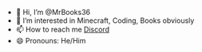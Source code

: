 - 👋 Hi, I’m @MrBooks36
- 👀 I’m interested in Minecraft, Coding, Books obviously
- 📫 How to reach me [Discord](https://discord.com/users/1327055692179177494)
- 😄 Pronouns: He/Him


<!---
MrBooks36/MrBooks36 is a ✨ special ✨ repository because its `README.md` (this file) appears on your GitHub profile.
You can click the Preview link to take a look at your changes.
--->
